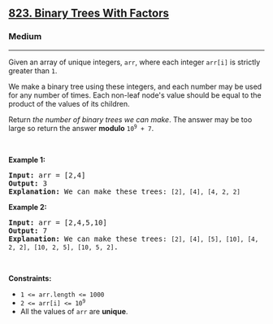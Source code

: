 <h2><a href="https://leetcode.com/problems/binary-trees-with-factors/">823. Binary Trees With Factors</a></h2><h3>Medium</h3><hr><div style="user-select: auto;"><p style="user-select: auto;">Given an array of unique integers, <code style="user-select: auto;">arr</code>, where each integer <code style="user-select: auto;">arr[i]</code> is strictly greater than <code style="user-select: auto;">1</code>.</p>

<p style="user-select: auto;">We make a binary tree using these integers, and each number may be used for any number of times. Each non-leaf node's value should be equal to the product of the values of its children.</p>

<p style="user-select: auto;">Return <em style="user-select: auto;">the number of binary trees we can make</em>. The answer may be too large so return the answer <strong style="user-select: auto;">modulo</strong> <code style="user-select: auto;">10<sup style="user-select: auto;">9</sup> + 7</code>.</p>

<p style="user-select: auto;">&nbsp;</p>
<p style="user-select: auto;"><strong class="example" style="user-select: auto;">Example 1:</strong></p>

<pre style="user-select: auto;"><strong style="user-select: auto;">Input:</strong> arr = [2,4]
<strong style="user-select: auto;">Output:</strong> 3
<strong style="user-select: auto;">Explanation:</strong> We can make these trees: <code style="user-select: auto;">[2], [4], [4, 2, 2]</code></pre>

<p style="user-select: auto;"><strong class="example" style="user-select: auto;">Example 2:</strong></p>

<pre style="user-select: auto;"><strong style="user-select: auto;">Input:</strong> arr = [2,4,5,10]
<strong style="user-select: auto;">Output:</strong> 7
<strong style="user-select: auto;">Explanation:</strong> We can make these trees: <code style="user-select: auto;">[2], [4], [5], [10], [4, 2, 2], [10, 2, 5], [10, 5, 2]</code>.</pre>

<p style="user-select: auto;">&nbsp;</p>
<p style="user-select: auto;"><strong style="user-select: auto;">Constraints:</strong></p>

<ul style="user-select: auto;">
	<li style="user-select: auto;"><code style="user-select: auto;">1 &lt;= arr.length &lt;= 1000</code></li>
	<li style="user-select: auto;"><code style="user-select: auto;">2 &lt;= arr[i] &lt;= 10<sup style="user-select: auto;">9</sup></code></li>
	<li style="user-select: auto;">All the values of <code style="user-select: auto;">arr</code> are <strong style="user-select: auto;">unique</strong>.</li>
</ul>
</div>